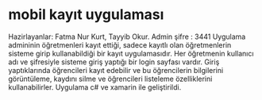 # mobil kayıt uygulaması
Hazirlayanlar: Fatma Nur Kurt, Tayyib Okur.
Admin şifre : 3441
Uygulama admininin öğretmenleri kayıt ettiği, sadece kayıtlı olan öğretmenlerin sisteme girip kullanabildiği bir kayıt uygulamasıdır.
Her öğretmenin kullanıcı adı ve şifresiyle sisteme giriş yaptığı bir login sayfası vardır. Giriş yaptıklarında öğrencileri kayıt edebilir ve bu öğrencilerin bilgilerini görüntüleme, kaydını silme ve öğrencileri listeleme özelliklerini kullanabilirler.
Uygulama c# ve xamarin ile geliştirildi.
